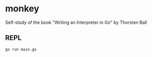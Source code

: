 # monkey

Self-study of the book "Writing an Interpreter in Go" by Thorsten Ball


## REPL

```
go run main.go
```


